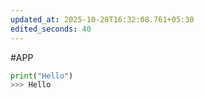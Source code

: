 ```yaml
---
updated_at: 2025-10-28T16:32:08.761+05:30
edited_seconds: 40
---
```

#APP 
```python
print("Hello")
>>> Hello

```